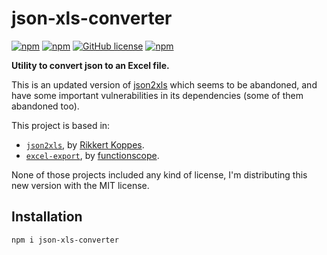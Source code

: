 # json-xls-converter

[![npm](https://img.shields.io/npm/dt/json-xls-converter)](https://www.npmjs.com/package/json-xls-converter)
[![npm](https://img.shields.io/npm/dw/json-xls-converter)](https://www.npmjs.com/package/json-xls-converter)
[![GitHub license](https://img.shields.io/github/license/neverbot/json-xls-converter)](https://github.com/neverbot/json-xls-converter/blob/master/LICENSE)
[![npm](https://img.shields.io/npm/v/json-xls-converter)](https://www.npmjs.com/package/json-xls-converter)

**Utility to convert json to an Excel file.**

This is an updated version of [json2xls](https://github.com/rikkertkoppes/json2xls) which seems to be abandoned, and have some important vulnerabilities in its dependencies (some of them abandoned too).

This project is based in:
- [`json2xls`](https://github.com/rikkertkoppes/json2xls), by [Rikkert Koppes](https://github.com/rikkertkoppes).
- [`excel-export`](https://github.com/functionscope/Node-Excel-Export), by [functionscope](https://github.com/functionscope).

None of those projects included any kind of license, I'm distributing this new version with the MIT license.

## Installation

`npm i json-xls-converter`
